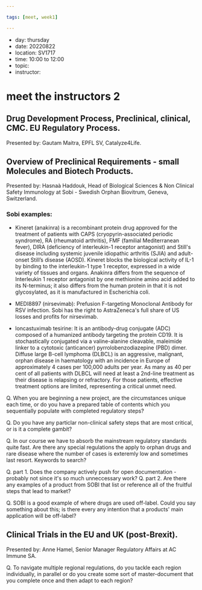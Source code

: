 ```yaml
---

tags: [meet, week1]

---
```


* day: thursday
* date: 20220822
* location: SV1717
* time: 10:00 to 12:00
* topic: 
* instructor: 

# meet the instructors 2
## 

## Drug Development Process, Preclinical, clinical, CMC. EU Regulatory Process. 
Presented by: Gautam Maitra, EPFL SV, Catalyze4Life.

## Overview of Preclinical Requirements - small Molecules and Biotech Products. 
Presented by: Hasnaà Haddouk, Head of Biological Sciences & Non Clinical Safety Immunology at Sobi - Swedish Orphan Biovitrum, Geneva, Switzerland.


### Sobi examples:
* Kineret (anakinra) is a recombinant protein drug approved for the treatment of patients with CAPS (cryopyrin-associated periodic syndrome), RA (rheumatoid arthritis), FMF (familial Mediterranean fever), DIRA (deficiency of interleukin-1 receptor antagonist) and Still's disease including systemic juvenile idiopathic arthritis (SJIA) and adult-onset Still’s disease (AOSD). Kineret blocks the biological activity of IL-1 by binding to the interleukin-1 type 1 receptor, expressed in a wide variety of tissues and organs. Anakinra differs from the sequence of Interleukin 1 receptor antagonist by one methionine amino acid added to its N-terminus; it also differs from the human protein in that it is not glycosylated, as it is manufactured in Escherichia coli.

* MEDI8897 (nirsevimab): Prefusion F-targeting Monoclonal Antibody for RSV infection. Sobi has the right to AstraZeneca's full share of US losses and profits for nirsevimab.

* loncastuximab tesirine: It is an antibody-drug conjugate (ADC) composed of a humanized antibody targeting the protein CD19. It is stochastically conjugated via a valine-alanine cleavable, maleimide linker to a cytotoxic (anticancer) pyrrolobenzodiazepine (PBD) dimer. Diffuse large B-cell lymphoma (DLBCL) is an aggressive, malignant, orphan disease in haematology with an incidence in Europe of approximately 4 cases per 100,000 adults per year. As many as 40 per cent of all patients with DLBCL will need at least a 2nd-line treatment as their disease is relapsing or refractory. For those patients, effective treatment options are limited, representing a critical unmet need. 

Q. When you are beginning a new project, are the circumstances unique each time, or do you have a prepared table of contents which you sequentially populate with completed regulatory steps?

Q. Do you have any particlar non-clinical safety steps that are most critical, or is it a complete gambit?

Q. In our course we have to absorb the mainstream regulatory standards quite fast. Are there any special regulations the apply to orphan drugs and rare disease where the number of cases is exteremly low and sometimes last resort. Keywords to search?

Q. part 1. Does the company actively push for open documentation - probably not since it's so much unneccessary work?
Q. part 2. Are there any examples of a product from SOBI that list or reference all of the fruitful steps that lead to market?

Q. SOBI is a good example of where drugs are used off-label. Could you say something about this; is there every any intention that a products' main application will be off-label?

## Clinical Trials in the EU and UK (post-Brexit).
Presented by: Anne Hamel, Senior Manager Regulatory Affairs at AC Immune SA.

Q. To navigate multiple regional regulations, do you tackle each region individually, in parallel or do you create some sort of master-document that you complete once and then adapt to each region?



